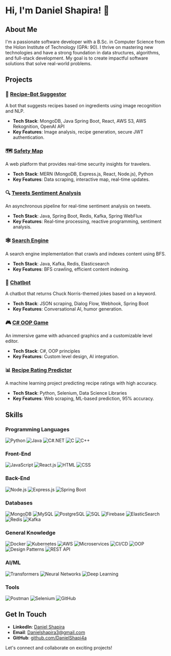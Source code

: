 # Hi, I'm Daniel Shapira! 👋

## About Me
I'm a passionate software developer with a B.Sc. in Computer Science from the Holon Institute of Technology (GPA: 90). I thrive on mastering new technologies and have a strong foundation in data structures, algorithms, and full-stack development. My goal is to create impactful software solutions that solve real-world problems.

## Projects

### 🍲 [Recipe-Bot Suggestor](#)
A bot that suggests recipes based on ingredients using image recognition and NLP.
- **Tech Stack**: MongoDB, Java Spring Boot, React, AWS S3, AWS Rekognition, OpenAI API
- **Key Features**: Image analysis, recipe generation, secure JWT authentication.

### 🗺️ [Safety Map](#)
A web platform that provides real-time security insights for travelers.
- **Tech Stack**: MERN (MongoDB, Express.js, React, Node.js), Python
- **Key Features**: Data scraping, interactive map, real-time updates.

### 🔍 [Tweets Sentiment Analysis](#)
An asynchronous pipeline for real-time sentiment analysis on tweets.
- **Tech Stack**: Java, Spring Boot, Redis, Kafka, Spring WebFlux
- **Key Features**: Real-time processing, reactive programming, sentiment analysis.

### 🕸️ [Search Engine](#)
A search engine implementation that crawls and indexes content using BFS.
- **Tech Stack**: Java, Kafka, Redis, Elasticsearch
- **Key Features**: BFS crawling, efficient content indexing.

### 🤖 [Chatbot](#)
A chatbot that returns Chuck Norris-themed jokes based on a keyword.
- **Tech Stack**: JSON scraping, Dialog Flow, Webhook, Spring Boot
- **Key Features**: Conversational AI, humor generation.

### 🎮 [C# OOP Game](#)
An immersive game with advanced graphics and a customizable level editor.
- **Tech Stack**: C#, OOP principles
- **Key Features**: Custom level design, AI integration.

### 📊 [Recipe Rating Predictor](#)
A machine learning project predicting recipe ratings with high accuracy.
- **Tech Stack**: Python, Selenium, Data Science Libraries
- **Key Features**: Web scraping, ML-based prediction, 95% accuracy.

## Skills

### Programming Languages
<p>
  <img src="https://img.shields.io/badge/Python-3776AB?style=for-the-badge&logo=python&logoColor=white" alt="Python">
  <img src="https://img.shields.io/badge/Java-007396?style=for-the-badge&logo=java&logoColor=white" alt="Java">
  <img src="https://img.shields.io/badge/C%23-239120?style=for-the-badge&logo=c-sharp&logoColor=white" alt="C#.NET">
  <img src="https://img.shields.io/badge/C-00599C?style=for-the-badge&logo=c&logoColor=white" alt="C">
  <img src="https://img.shields.io/badge/C%2B%2B-00599C?style=for-the-badge&logo=c%2B%2B&logoColor=white" alt="C++">
</p>

### Front-End
<p>
  <img src="https://img.shields.io/badge/JavaScript-F7DF1E?style=for-the-badge&logo=javascript&logoColor=black" alt="JavaScript">
  <img src="https://img.shields.io/badge/React-61DAFB?style=for-the-badge&logo=react&logoColor=black" alt="React.js">
  <img src="https://img.shields.io/badge/HTML5-E34F26?style=for-the-badge&logo=html5&logoColor=white" alt="HTML">
  <img src="https://img.shields.io/badge/CSS3-1572B6?style=for-the-badge&logo=css3&logoColor=white" alt="CSS">
</p>

### Back-End
<p>
  <img src="https://img.shields.io/badge/Node.js-339933?style=for-the-badge&logo=nodedotjs&logoColor=white" alt="Node.js">
  <img src="https://img.shields.io/badge/Express.js-000000?style=for-the-badge&logo=express&logoColor=white" alt="Express.js">
  <img src="https://img.shields.io/badge/Spring%20Boot-6DB33F?style=for-the-badge&logo=spring-boot&logoColor=white" alt="Spring Boot">
</p>

### Databases
<p>
  <img src="https://img.shields.io/badge/MongoDB-47A248?style=for-the-badge&logo=mongodb&logoColor=white" alt="MongoDB">
  <img src="https://img.shields.io/badge/MySQL-4479A1?style=for-the-badge&logo=mysql&logoColor=white" alt="MySQL">
  <img src="https://img.shields.io/badge/PostgreSQL-336791?style=for-the-badge&logo=postgresql&logoColor=white" alt="PostgreSQL">
  <img src="https://img.shields.io/badge/SQL-4479A1?style=for-the-badge&logo=sqlite&logoColor=white" alt="SQL">
  <img src="https://img.shields.io/badge/Firebase-FFCA28?style=for-the-badge&logo=firebase&logoColor=black" alt="Firebase">
  <img src="https://img.shields.io/badge/ElasticSearch-005571?style=for-the-badge&logo=elasticsearch&logoColor=white" alt="ElasticSearch">
  <img src="https://img.shields.io/badge/Redis-DC382D?style=for-the-badge&logo=redis&logoColor=white" alt="Redis">
  <img src="https://img.shields.io/badge/Apache%20Kafka-231F20?style=for-the-badge&logo=apachekafka&logoColor=white" alt="Kafka">
</p>

### General Knowledge
<p>
  <img src="https://img.shields.io/badge/Docker-2496ED?style=for-the-badge&logo=docker&logoColor=white" alt="Docker">
  <img src="https://img.shields.io/badge/Kubernetes-326CE5?style=for-the-badge&logo=kubernetes&logoColor=white" alt="Kubernetes">
  <img src="https://img.shields.io/badge/AWS-232F3E?style=for-the-badge&logo=amazon-aws&logoColor=white" alt="AWS">
  <img src="https://img.shields.io/badge/Microservices-FFD700?style=for-the-badge&logo=microservices&logoColor=white" alt="Microservices">
  <img src="https://img.shields.io/badge/CI%2FCD-4EAA25?style=for-the-badge&logo=gitlab&logoColor=white" alt="CI/CD">
  <img src="https://img.shields.io/badge/OOP-007396?style=for-the-badge&logo=ooad&logoColor=white" alt="OOP">
  <img src="https://img.shields.io/badge/Design%20Patterns-FFA500?style=for-the-badge&logo=designpatterns&logoColor=white" alt="Design Patterns">
  <img src="https://img.shields.io/badge/REST%20API-FF0000?style=for-the-badge&logo=rest&logoColor=white" alt="REST API">
</p>

### AI/ML
<p>
  <img src="https://img.shields.io/badge/Transformers-FF6F61?style=for-the-badge&logo=transformers&logoColor=white" alt="Transformers">
  <img src="https://img.shields.io/badge/Neural%20Networks-FF8C00?style=for-the-badge&logo=neuralnetworks&logoColor=white" alt="Neural Networks">
  <img src="https://img.shields.io/badge/Deep%20Learning-8A2BE2?style=for-the-badge&logo=deeplearning&logoColor=white" alt="Deep Learning">
</p>

### Tools
<p>
  <img src="https://img.shields.io/badge/Postman-FF6C37?style=for-the-badge&logo=postman&logoColor=white" alt="Postman">
  <img src="https://img.shields.io/badge/Selenium-43B02A?style=for-the-badge&logo=selenium&logoColor=white" alt="Selenium">
  <img src="https://img.shields.io/badge/GitHub-181717?style=for-the-badge&logo=github&logoColor=white" alt="GitHub">
</p>


## Get In Touch
- **LinkedIn**: [Daniel Shapira](#https://www.linkedin.com/in/danielshapira12/)
- **Email**: [Danielshapira3@gmail.com](mailto:Danielshapira3@gmail.com)
- **GitHub**: [github.com/DanielShapi4a](#https://github.com/DanielShapi4a)

Let's connect and collaborate on exciting projects!
